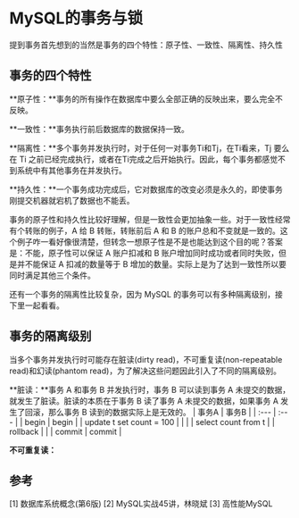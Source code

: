 # MySQL的事务与锁

提到事务首先想到的当然是事务的四个特性：原子性、一致性、隔离性、持久性

## 事务的四个特性

**原子性：**事务的所有操作在数据库中要么全部正确的反映出来，要么完全不反映。

**一致性：**事务执行前后数据库的数据保持一致。

**隔离性：**多个事务并发执行时，对于任何一对事务Ti和Tj，在Ti看来，Tj 要么在 Ti 之前已经完成执行，或者在Ti完成之后开始执行。因此，每个事务都感觉不到系统中有其他事务在并发执行。

**持久性：**一个事务成功完成后，它对数据库的改变必须是永久的，即使事务刚提交机器就宕机了数据也不能丢。

事务的原子性和持久性比较好理解，但是一致性会更加抽象一些。对于一致性经常有个转账的例子，A 给 B 转账，转账前后 A 和 B 的账户总和不变就是一致的。这个例子咋一看好像很清楚，但转念一想原子性是不是也能达到这个目的呢？答案是：不能，原子性可以保证 A 账户扣减和 B 账户增加同时成功或者同时失败，但是并不能保证 A 扣减的数量等于 B 增加的数量。实际上是为了达到一致性所以要同时满足其他三个条件。

还有一个事务的隔离性比较复杂，因为 MySQL 的事务可以有多种隔离级别，接下里一起看看。

## 事务的隔离级别

当多个事务并发执行时可能存在脏读(dirty read)，不可重复读(non-repeatable read)和幻读(phantom read)，为了解决这些问题因此引入了不同的隔离级别。

**脏读：**事务 A 和事务 B 并发执行时，事务 B 可以读到事务 A 未提交的数据，就发生了脏读。脏读的本质在于事务 B 读了事务 A 未提交的数据，如果事务 A 发生了回滚，那么事务 B 读到的数据实际上是无效的。
| 事务A | 事务B |
| :--- | :--- |
| begin | begin |
| update t set count = 100 |  |
|       | select count from t |
| rollback |  |
| commit | commit |

**不可重复读：**

## 参考

[1] 数据库系统概念(第6版)
[2] MySQL实战45讲，林晓斌
[3] 高性能MySQL